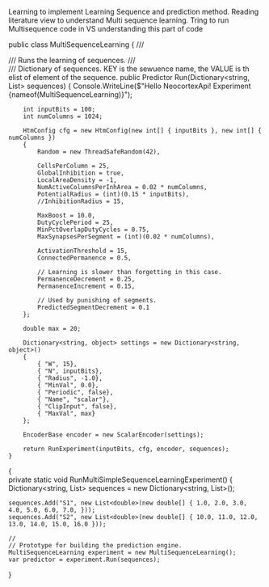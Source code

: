 Learning to implement Learning Sequence and prediction method.
Reading literature view to understand Multi sequence learning.
Tring to run Multisequence code in VS
understanding this part of code

public class MultiSequenceLearning
{
    /// <summary>
    /// Runs the learning of sequences.
    /// </summary>
    /// <param name="sequences">Dictionary of sequences. KEY is the sewuence name, the VALUE is th elist of element of the sequence.</param>
    public Predictor Run(Dictionary<string, List<double>> sequences)
    {
        Console.WriteLine($"Hello NeocortexApi! Experiment {nameof(MultiSequenceLearning)}");

        int inputBits = 100;
        int numColumns = 1024;

        HtmConfig cfg = new HtmConfig(new int[] { inputBits }, new int[] { numColumns })
        {
            Random = new ThreadSafeRandom(42),

            CellsPerColumn = 25,
            GlobalInhibition = true,
            LocalAreaDensity = -1,
            NumActiveColumnsPerInhArea = 0.02 * numColumns,
            PotentialRadius = (int)(0.15 * inputBits),
            //InhibitionRadius = 15,

            MaxBoost = 10.0,
            DutyCyclePeriod = 25,
            MinPctOverlapDutyCycles = 0.75,
            MaxSynapsesPerSegment = (int)(0.02 * numColumns),

            ActivationThreshold = 15,
            ConnectedPermanence = 0.5,

            // Learning is slower than forgetting in this case.
            PermanenceDecrement = 0.25,
            PermanenceIncrement = 0.15,

            // Used by punishing of segments.
            PredictedSegmentDecrement = 0.1
        };

        double max = 20;

        Dictionary<string, object> settings = new Dictionary<string, object>()
        {
            { "W", 15},
            { "N", inputBits},
            { "Radius", -1.0},
            { "MinVal", 0.0},
            { "Periodic", false},
            { "Name", "scalar"},
            { "ClipInput", false},
            { "MaxVal", max}
        };

        EncoderBase encoder = new ScalarEncoder(settings);

        return RunExperiment(inputBits, cfg, encoder, sequences);
    }
  {  
    private static void RunMultiSimpleSequenceLearningExperiment()
{
    Dictionary<string, List<double>> sequences = new Dictionary<string, List<double>>();

    sequences.Add("S1", new List<double>(new double[] { 1.0, 2.0, 3.0, 4.0, 5.0, 6.0, 7.0, }));
    sequences.Add("S2", new List<double>(new double[] { 10.0, 11.0, 12.0, 13.0, 14.0, 15.0, 16.0 }));

    //
    // Prototype for building the prediction engine.
    MultiSequenceLearning experiment = new MultiSequenceLearning();
    var predictor = experiment.Run(sequences);
}
